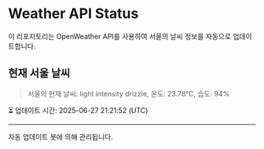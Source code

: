 
# Weather API Status

이 리포지토리는 OpenWeather API를 사용하여 서울의 날씨 정보를 자동으로 업데이트합니다.

## 현재 서울 날씨
> 서울의 현재 날씨: light intensity drizzle, 온도: 23.78°C, 습도: 94%

⏳ 업데이트 시간: 2025-06-27 21:21:52 (UTC)

---
자동 업데이트 봇에 의해 관리됩니다.
